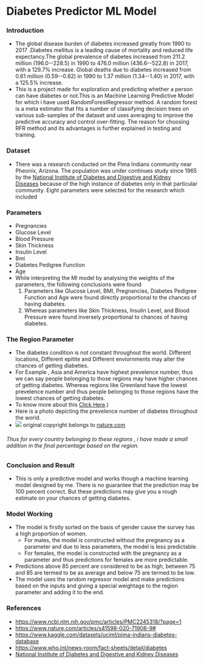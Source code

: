 Diabetes Predictor ML Model
===========================

### Introduction

-   The global disease burden of diabetes increased greatly from 1990 to 2017 .Diabetes mellitus is a leading cause of mortality and reduced life expectancy.The global prevalence of diabetes increased from 211.2 million (196.0--228.5) in 1990 to 476.0 million (436.6--522.8) in 2017, with a 129.7% increase. Global deaths due to diabetes increased from 0.61 million (0.59--0.62) in 1990 to 1.37 million (1.34--1.40) in 2017, with a 125.5% increase.
-   This is a project made for exploration and predicting whether a person can have diabetes or not.This is an Machine Learning Predictive Model for which i have used RandomForestRegressor method. A random forest is a meta estimator that fits a number of classifying decision trees on various sub-samples of the dataset and uses averaging to improve the predictive accuracy and control over-fitting. The reason for choosing RFR method and its advantages is further explained in testing and training.

### Dataset

-   There was a research conducted on the Pima Indians community near Pheonix, Arizona. The population was under continues study since 1965 by the [National Institute of Diabetes and Digestive and Kidney Diseases](https://www.niddk.nih.gov/) because of the high instance of diabetes only in that particular community. Eight parameters were selected for the research which included

### Parameters

-   Pregnancies
-   Glucose Level
-   Blood Pressure
-   Skin Thickness
-   Insulin Level
-   Bmi
-   Diabetes Pedigree Function
-   Age
-   While interpreting the Ml model by analysing the weights of the parameters, the following conclusions were found
    1.  Parameters like Glucose Level, BMI, Pregnancies, Diabetes Pedigree Function and Age were found directly proportional to the chances of having diabetes.
    2.  Whereas parameters like Skin Thickness, Insulin Level, and Blood Pressure were found inversely proportional to chances of having diabetes.

### The Region Parameter

-   The diabetes condition is not constant throughout the world. Different locations, Different epitite and Different enviornments may alter the chances of getting diabeties.
-   For Example , Asia and America have highest prevelence number, thus we can say people belonging to those regions may have higher chances of getting diabetes. Whereas regions like Greenland have the lowest prevelence number and thus people belonging to those regions have the lowest chances of getting diabetes.
-   To know more about this [Click Here](https://www.nature.com/articles/s41598-020-71908-9#).)
-   Here is a photo depicting the prevelence number of diabetes throughout the world.
-   ![](https://yourdiabetespredictor.herokuapp.com/static/website/world_prevelance.30f9894abeed.png)
original copyright belongs to [nature.com](https://www.nature.com/)

###### Thus for every country belonging to these regions , i have made a small addition in the final percentage based on the region.

### Conclusion and Result

-   This is only a predictive model and works though a machine learning model designed by me. There is no guarantee that the prediction may be 100 percent correct. But these predictions may give you a rough estimate on your chances of getting diabetes.

### Model Working

-   The model is firstly sorted on the basis of gender cause the survey has a high proportion of women.
    -   For males, the model is constructed without the pregnancy as a parameter and due to less parameters, the model is less predictable.
    -   For females, the model is constructed with the pregnancy as a parameter and thus predictions for females are more predictable.
-   Predictions above 85 percent are considered to be as high, between 75 and 85 are termed to be as average and below 75 are termed to be low.
-   The model uses the random regressor model and make predictions based on the inputs and giving a special weightage to the region parameter and adding it to the end.

### References

-   <https://www.ncbi.nlm.nih.gov/pmc/articles/PMC2245318/?page=1>
-   <https://www.nature.com/articles/s41598-020-71908-9#>
-   <https://www.kaggle.com/datasets/uciml/pima-indians-diabetes-database>
-   <https://www.who.int/news-room/fact-sheets/detail/diabetes>
-   [National Institute of Diabetes and Digestive and Kidney Diseases](https://www.niddk.nih.gov/)